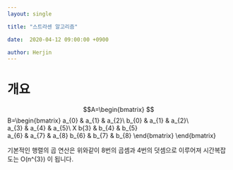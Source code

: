 ```yaml
---
layout: single

title: "스트라센 알고리즘"

date:  2020-04-12 09:00:00 +0900

author: Herjin
---
```


# 개요



$$A=\begin{bmatrix}                       $$B=\begin{bmatrix}
a_{0} & a_{1} & a_{2}\\							 b_{0} & a_{1} & a_{2}\		
a_{3} & a_{4} & a_{5}\\			X            b{3} & b_{4} & b_{5}\
a_{6} & a_{7} & a_{8}			    			  b_{6} & b_{7} & b_{8}
\end{bmatrix} 					               \end{bmatrix}
$$											             $$				

기본적인 행렬의 곱 연산은 위와같이 8번의 곱셈과 4번의 덧셈으로 이루어져 시간복잡도는 O(n^{3}) 이 됩니다.

